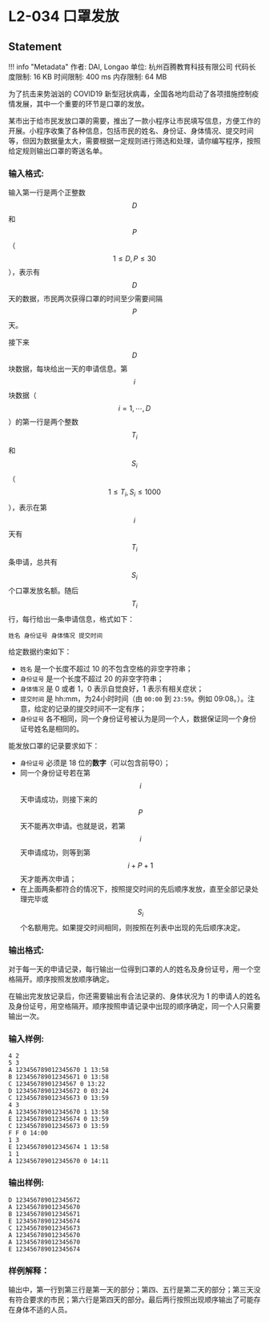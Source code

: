 
# L2-034 口罩发放

## Statement

!!! info "Metadata"
    作者: DAI, Longao
    单位: 杭州百腾教育科技有限公司
    代码长度限制: 16 KB
    时间限制: 400 ms
    内存限制: 64 MB

为了抗击来势汹汹的  COVID19 新型冠状病毒，全国各地均启动了各项措施控制疫情发展，其中一个重要的环节是口罩的发放。

某市出于给市民发放口罩的需要，推出了一款小程序让市民填写信息，方便工作的开展。小程序收集了各种信息，包括市民的姓名、身份证、身体情况、提交时间等，但因为数据量太大，需要根据一定规则进行筛选和处理，请你编写程序，按照给定规则输出口罩的寄送名单。

### 输入格式:

输入第一行是两个正整数 $$D$$ 和 $$P$$（$$1 \le D, P \le 30$$），表示有 $$D$$ 天的数据，市民两次获得口罩的时间至少需要间隔 $$P$$ 天。

接下来 $$D$$ 块数据，每块给出一天的申请信息。第 $$i$$ 块数据（$$i=1, \cdots , D$$）的第一行是两个整数 $$T_i$$ 和 $$S_i$$（$$1 \le T_i, S_i \le 1000$$），表示在第 $$i$$ 天有 $$T_i$$ 条申请，总共有 $$S_i$$ 个口罩发放名额。随后 $$T_i$$ 行，每行给出一条申请信息，格式如下：
```
姓名 身份证号 身体情况 提交时间
```
给定数据约束如下：
* `姓名` 是一个长度不超过 10 的不包含空格的非空字符串；
* `身份证号` 是一个长度不超过 20 的非空字符串；
* `身体情况` 是 0 或者 1，0 表示自觉良好，1 表示有相关症状；
* `提交时间` 是 hh:mm，为24小时时间（由 ``00:00`` 到 ``23:59``。例如 09:08。）。注意，给定的记录的提交时间不一定有序；
* `身份证号` 各不相同，同一个身份证号被认为是同一个人，数据保证同一个身份证号姓名是相同的。

能发放口罩的记录要求如下：
* `身份证号` 必须是 18 位的**数字**（可以包含前导0）；
* 同一个身份证号若在第 $$i$$ 天申请成功，则接下来的 $$P$$ 天不能再次申请。也就是说，若第 $$i$$ 天申请成功，则等到第 $$i + P + 1$$ 天才能再次申请；
* 在上面两条都符合的情况下，按照提交时间的先后顺序发放，直至全部记录处理完毕或 $$S_i$$ 个名额用完。如果提交时间相同，则按照在列表中出现的先后顺序决定。

### 输出格式:

对于每一天的申请记录，每行输出一位得到口罩的人的姓名及身份证号，用一个空格隔开。顺序按照发放顺序确定。

在输出完发放记录后，你还需要输出有合法记录的、身体状况为 1 的申请人的姓名及身份证号，用空格隔开。顺序按照申请记录中出现的顺序确定，同一个人只需要输出一次。

### 输入样例:

```plaintext
4 2
5 3
A 123456789012345670 1 13:58
B 123456789012345671 0 13:58
C 12345678901234567 0 13:22
D 123456789012345672 0 03:24
C 123456789012345673 0 13:59
4 3
A 123456789012345670 1 13:58
E 123456789012345674 0 13:59
C 123456789012345673 0 13:59
F F 0 14:00
1 3
E 123456789012345674 1 13:58
1 1
A 123456789012345670 0 14:11
```

### 输出样例:

```plaintext
D 123456789012345672
A 123456789012345670
B 123456789012345671
E 123456789012345674
C 123456789012345673
A 123456789012345670
A 123456789012345670
E 123456789012345674
```

### 样例解释：

输出中，第一行到第三行是第一天的部分；第四、五行是第二天的部分；第三天没有符合要求的市民；第六行是第四天的部分。最后两行按照出现顺序输出了可能存在身体不适的人员。


